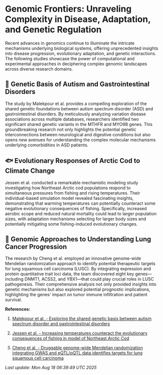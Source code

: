 # Genomic Frontiers: Unraveling Complexity in Disease, Adaptation, and Genetic Regulation

Recent advances in genomics continue to illuminate the intricate mechanisms underlying biological systems, offering unprecedented insights into disease progression, evolutionary adaptation, and genetic interactions. The following studies showcase the power of computational and experimental approaches in deciphering complex genomic landscapes across diverse research domains.

## 🧬 Genetic Basis of Autism and Gastrointestinal Disorders

The study by Malekpour et al. provides a compelling exploration of the shared genetic foundations between autism spectrum disorder (ASD) and gastrointestinal disorders. By meticulously analyzing variation disease associations across multiple databases, researchers identified two significant shared genetic variants in the MTHFR and MYO9B genes. This groundbreaking research not only highlights the potential genetic interconnections between neurological and digestive conditions but also opens new avenues for understanding the complex molecular mechanisms underlying comorbidities in ASD patients.

## 🐟 Evolutionary Responses of Arctic Cod to Climate Change

Jessen et al. conducted a remarkable mechanistic modeling study investigating how Northeast Arctic cod populations respond to simultaneous pressures from fishing and rising temperatures. Their individual-based simulation model revealed fascinating insights, demonstrating that warming temperatures can potentially counteract some negative evolutionary consequences of fishing. Specifically, increased aerobic scope and reduced natural mortality could lead to larger population sizes, with adaptation mechanisms selecting for larger body sizes and potentially mitigating some fishing-induced evolutionary changes.

## 🔬 Genomic Approaches to Understanding Lung Cancer Progression

The research by Cheng et al. employed an innovative genome-wide Mendelian randomization approach to identify potential therapeutic targets for lung squamous cell carcinoma (LUSC). By integrating expression and protein quantitative trait loci data, the team discovered eight key genes—including DNMT1, ACSS2, and YBX1—that could play crucial roles in LUSC pathogenesis. Their comprehensive analysis not only provided insights into genetic mechanisms but also explored potential prognostic implications, highlighting the genes' impact on tumor immune infiltration and patient survival.

**References:**

1. [Malekpour et al. - Exploring the shared genetic basis between autism spectrum disorder and gastrointestinal disorders](https://pubmed.ncbi.nlm.nih.gov/40820227)

2. [Jessen et al. - Increasing temperatures counteract the evolutionary consequences of fishing in model of Northeast Arctic Cod](https://pubmed.ncbi.nlm.nih.gov/40820176)

3. [Cheng et al. - Druggable genome-wide Mendelian randomization integrating GWAS and eQTL/pQTL data identifies targets for lung squamous cell carcinoma](https://pubmed.ncbi.nlm.nih.gov/40820226)

*Last update: Mon Aug 18 06:39:49 UTC 2025*
